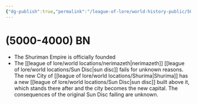 ```yaml
---
{"dg-publish":true,"permalink":"/league-of-lore/world-history-public/5000-4000-bn/"}
---
```


# (5000-4000) BN

- The Shuriman Empire is officially founded
- The [[league of lore/world locations/nerimazeth\|nerimazeth]] [[league of lore/world locations/Sun Disc\|sun disc]] fails for unknown reasons. The new City of [[league of lore/world locations/Shurima\|Shurima]] has a new [[league of lore/world locations/Sun Disc\|sun disc]] built above it, which stands there after and the city becomes the new capital. The consequences of the original Sun Disc failing are unknown.